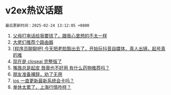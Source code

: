 # v2ex热议话题

`最后更新时间：2025-02-24 13:12:05 +0800`

1. [父母打电话给我要钱了，跟我心里想的不太一样](https://www.v2ex.com/t/1113589)
1. [大佬们推荐个路由器](https://www.v2ex.com/t/1113697)
1. [[程序员聊聊吧] 今天把老脸豁出去了，开始玩抖音自媒体，真人出镜，起号真的难](https://www.v2ex.com/t/1113650)
1. [现在是 closeai 完整版了](https://www.v2ex.com/t/1113620)
1. [嘴唇总是起皮 唇膏也不好用 有什么药物推荐吗？](https://www.v2ex.com/t/1113694)
1. [朋友准备裸辞，劝了无用](https://www.v2ex.com/t/1113702)
1. [ios 一直更新最新系统会卡吗？](https://www.v2ex.com/t/1113618)
1. [单休太累了，上海行情咋样？](https://www.v2ex.com/t/1113602)

